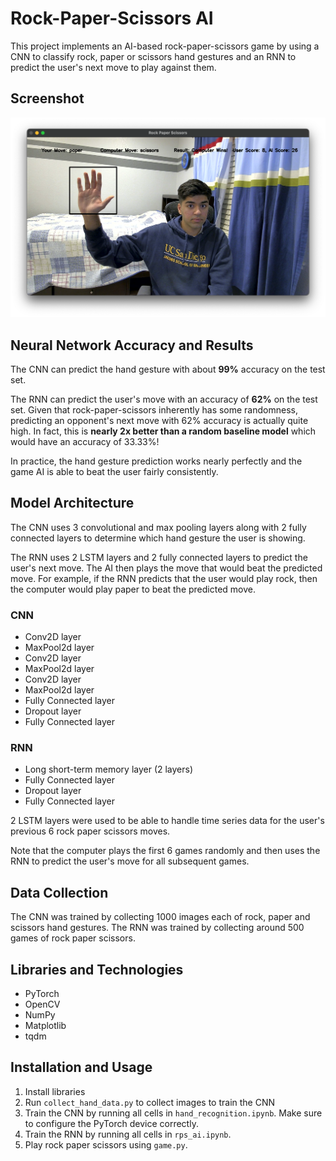 # Rock-Paper-Scissors AI

This project implements an AI-based rock-paper-scissors game by using a CNN to classify rock, paper or scissors hand gestures and an RNN to predict the user's next move to play against them.

## Screenshot

![Rock Paper Scissors Game Screenshot](rock_paper_scissors_game.png)

## Neural Network Accuracy and Results

The CNN can predict the hand gesture with about **99%** accuracy on the test set. 

The RNN can predict the user's move with an accuracy of **62%** on the test set. Given that rock-paper-scissors inherently has some randomness, predicting an opponent's next move with 62% accuracy is actually quite high. In fact, this is **nearly 2x better than a random baseline model** which would have an accuracy of 33.33%! 

In practice, the hand gesture prediction works nearly perfectly and the game AI is able to beat the user fairly consistently.

## Model Architecture

The CNN uses 3 convolutional and max pooling layers along with 2 fully connected layers to determine which hand gesture the user is showing.

The RNN uses 2 LSTM layers and 2 fully connected layers to predict the user's next move. The AI then plays the move that would beat the predicted move. For example, if the RNN predicts that the user would play rock, then the computer would play paper to beat the predicted move.

### CNN

- Conv2D layer
- MaxPool2d layer
- Conv2D layer
- MaxPool2d layer
- Conv2D layer
- MaxPool2d layer
- Fully Connected layer
- Dropout layer
- Fully Connected layer

### RNN

- Long short-term memory layer (2 layers)
- Fully Connected layer
- Dropout layer
- Fully Connected layer

2 LSTM layers were used to be able to handle time series data for the user's previous 6 rock paper scissors moves.

Note that the computer plays the first 6 games randomly and then uses the RNN to predict the user's move for all subsequent games.

## Data Collection

The CNN was trained by collecting 1000 images each of rock, paper and scissors hand gestures. The RNN was trained by collecting around 500 games of rock paper scissors.

## Libraries and Technologies

- PyTorch
- OpenCV
- NumPy
- Matplotlib
- tqdm

## Installation and Usage

1. Install libraries
2. Run `collect_hand_data.py` to collect images to train the CNN
3. Train the CNN by running all cells in `hand_recognition.ipynb`. Make sure to configure the PyTorch device correctly.
4. Train the RNN by running all cells in `rps_ai.ipynb`.
5. Play rock paper scissors using `game.py`.
